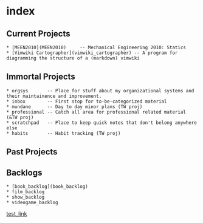 # index

## Current Projects

    * [MEEN2010](MEEN2010)     -- Mechanical Engineering 2010: Statics
    * [Vimwiki Cartographer](vimwiki_cartographer) -- A program for diagramming the structure of a (markdown) vimwiki
    
## Immortal Projects
    * orgsys       -- Place for stuff about my organizational systems and their maintainence and improvement.
    * inbox        -- First stop for to-be-categorized material
    * mundane      -- Day to day minor plans (TW proj)
    * professional -- Catch all area for professional related material (&TW proj)
    * scratchpad   -- Place to keep quick notes that don't belong anywhere else
    * habits       -- Habit tracking (TW proj)




## Past Projects



## Backlogs

    * [book_backlog](book_backlog)
    * film_backlog
    * show_backlog
    * videogame_backlog



[test_link](test_link)


